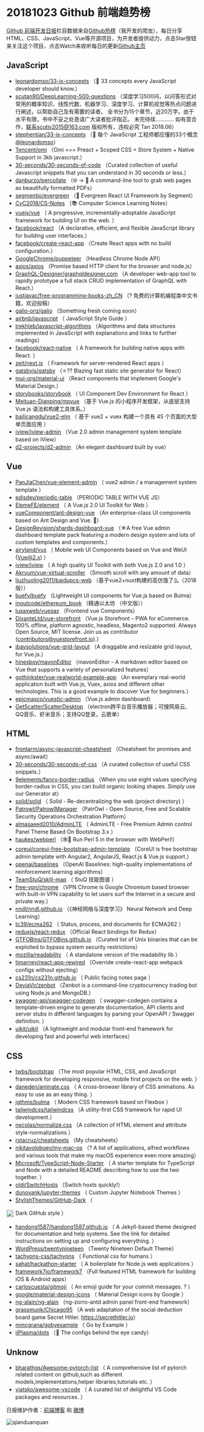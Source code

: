 # 20181023 Github 前端趋势榜

[Github 前端开发日报](http://caibaojian.com/c/news)栏目数据来自[Github热榜](http://news.caibaojian.com/)（我开发的爬虫），每日分享HTML、CSS、JavaScript、Vue等开源项目，为开发者提供动力，点击Star按钮来关注这个项目，点击Watch来收听每日的更新[Github主页](https://github.com/kujian/githubTrending)
## JavaScript

* [leonardomso/33-js-concepts](https://github.com/leonardomso/33-js-concepts) （📜 33 concepts every JavaScript developer should know.）
* [scutan90/DeepLearning-500-questions](https://github.com/scutan90/DeepLearning-500-questions) （深度学习500问，以问答形式对常用的概率知识、线性代数、机器学习、深度学习、计算机视觉等热点问题进行阐述，以帮助自己及有需要的读者。 全书分为15个章节，近20万字。由于水平有限，书中不妥之处恳请广大读者批评指正。 未完待续............ 如有意合作，联系scutjy2015@163.com 版权所有，违权必究 Tan 2018.06）
* [stephentian/33-js-concepts](https://github.com/stephentian/33-js-concepts) （📜 每个 JavaScript 工程师都应懂的33个概念 <a class="user-mention" href="https://github.com/leonardomso">@leonardomso</a>）
* [Tencent/omi](https://github.com/Tencent/omi) （Omi === Preact + Scoped CSS + Store System + Native Support in 3kb javascript.）
* [30-seconds/30-seconds-of-code](https://github.com/30-seconds/30-seconds-of-code) （Curated collection of useful Javascript snippets that you can understand in 30 seconds or less.）
* [danburzo/percollate](https://github.com/danburzo/percollate) （🌐 → 📖 A command-line tool to grab web pages as beautifully formatted PDFs）
* [segmentio/evergreen](https://github.com/segmentio/evergreen) （🌲 Evergreen React UI Framework by Segment）
* [CyC2018/CS-Notes](https://github.com/CyC2018/CS-Notes) （📚 Computer Science Learning Notes）
* [vuejs/vue](https://github.com/vuejs/vue) （
        A progressive, incrementally-adoptable JavaScript framework for building UI on the web.
      ）
* [facebook/react](https://github.com/facebook/react) （A declarative, efficient, and flexible JavaScript library for building user interfaces.）
* [facebook/create-react-app](https://github.com/facebook/create-react-app) （Create React apps with no build configuration.）
* [GoogleChrome/puppeteer](https://github.com/GoogleChrome/puppeteer) （Headless Chrome Node API）
* [axios/axios](https://github.com/axios/axios) （Promise based HTTP client for the browser and node.js）
* [GraphQL-Designer/graphqldesigner.com](https://github.com/GraphQL-Designer/graphqldesigner.com) （A developer web-app tool to rapidly prototype a full stack CRUD implementation of GraphQL with React.）
* [justjavac/free-programming-books-zh_CN](https://github.com/justjavac/free-programming-books-zh_CN) （? 免费的计算机编程类中文书籍，欢迎投稿）
* [galio-org/galio](https://github.com/galio-org/galio) （Something fresh coming soon）
* [airbnb/javascript](https://github.com/airbnb/javascript) （
        JavaScript Style Guide
      ）
* [trekhleb/javascript-algorithms](https://github.com/trekhleb/javascript-algorithms) （Algorithms and data structures implemented in JavaScript with explanations and links to further readings）
* [facebook/react-native](https://github.com/facebook/react) （
        A framework for building native apps with React.
      ）
* [zeit/next.js](https://github.com/zeit/next.js) （
        Framework for server-rendered React apps
      ）
* [gatsbyjs/gatsby](https://github.com/gatsbyjs/gatsby) （⚛️?? Blazing fast static site generator for React）
* [mui-org/material-ui](https://github.com/mui-org/material-ui) （React components that implement Google's Material Design.）
* [storybooks/storybook](https://github.com/storybooks/storybook) （
        UI Component Dev Environment for React
      ）
* [Meituan-Dianping/mpvue](https://github.com/Meituan-Dianping/mpvue) （基于 Vue.js 的小程序开发框架，从底层支持 Vue.js 语法和构建工具体系。）
* [bailicangdu/vue2-elm](https://github.com/bailicangdu/vue2-elm) （
        基于 vue2 + vuex 构建一个具有 45 个页面的大型单页面应用
      ）
* [iview/iview-admin](https://github.com/iview/iview-admin) （Vue 2.0 admin management system template based on iView）
* [d2-projects/d2-admin](https://github.com/d2-projects/d2-admin) （An elegant dashboard built by vue）

## Vue

* [PanJiaChen/vue-element-admin](https://github.com/PanJiaChen/vue-element-admin) （
        vue2 admin / a management system template
      ）
* [edisdev/periodic-table](https://github.com/edisdev/periodic-table) （PERIODIC TABLE WITH VUE JS）
* [ElemeFE/element](https://github.com/ElemeFE/element) （
        A Vue.js 2.0 UI Toolkit for Web
      ）
* [vueComponent/ant-design-vue](https://github.com/vueComponent/ant-design-vue) （An enterprise-class UI components based on Ant Design and Vue. 🐜）
* [DesignRevision/shards-dashboard-vue](https://github.com/DesignRevision/shards-dashboard-vue) （☀️A free Vue admin dashboard template pack featuring a modern design system and lots of custom templates and components.）
* [airyland/vux](https://github.com/airyland/vux) （
        Mobile web UI Components based on Vue and WeUI (Vue@2.x)
      ）
* [iview/iview](https://github.com/iview/iview) （
        A high quality UI Toolkit with both Vue.js 2.0 and 1.0
      ）
* [Akryum/vue-virtual-scroller](https://github.com/Akryum/vue-virtual-scroller) （Smooth scroll with any amount of data）
* [liuzhuoling2011/baidupcs-web](https://github.com/liuzhuoling2011/baidupcs-web) （基于vue2+nuxt构建的高仿饿了么（2018版））
* [buefy/buefy](https://github.com/buefy/buefy) （Lightweight UI components for Vue.js based on Bulma）
* [inoutcode/ethereum_book](https://github.com/inoutcode/ethereum_book) （精通以太坊 （中文版））
* [lusaxweb/vuesax](https://github.com/lusaxweb/vuesax) （Frontend vue Components）
* [DivanteLtd/vue-storefront](https://github.com/DivanteLtd/vue-storefront) （Vue.js Storefront - PWA for eCommerce. 100% offline, platform agnostic, headless, Magento2 supported. Always Open Source, MIT license. Join us as contributor (contributors@vuestorefront.io).）
* [jbaysolutions/vue-grid-layout](https://github.com/jbaysolutions/vue-grid-layout) （A draggable and resizable grid layout, for Vue.js.）
* [hinesboy/mavonEditor](https://github.com/hinesboy/mavonEditor) （mavonEditor - A markdown editor based on Vue that supports a variety of personalized features）
* [gothinkster/vue-realworld-example-app](https://github.com/gothinkster/vue-realworld-example-app) （An exemplary real-world application built with Vue.js, Vuex, axios and different other technologies. This is a good example to discover Vue for beginners.）
* [epicmaxco/vuestic-admin](https://github.com/epicmaxco/vuestic-admin) （Vue.js admin dashboard）
* [GetScatter/ScatterDesktop](https://github.com/GetScatter/ScatterDesktop) （electron跨平台音乐播放器；可搜网易云、QQ音乐、虾米音乐；支持QQ登录，云歌单）

## HTML

* [frontarm/async-javascript-cheatsheet](https://github.com/frontarm/async-javascript-cheatsheet) （Cheatsheet for promises and async/await）
* [30-seconds/30-seconds-of-css](https://github.com/30-seconds/30-seconds-of-css) （A curated collection of useful CSS snippets.）
* [9elements/fancy-border-radius](https://github.com/9elements/fancy-border-radius) （When you use eight values specifying border-radius in CSS, you can build organic looking shapes. Simply use our Generator at）
* [solid/solid](https://github.com/solid/solid) （
        Solid - Re-decentralizing the web (project directory)
      ）
* [Patrowl/PatrowlManager](https://github.com/Patrowl/PatrowlManager) （PatrOwl - Open Source, Free and Scalable Security Operations Orchestration Platform）
* [almasaeed2010/AdminLTE](https://github.com/almasaeed2010/AdminLTE) （
        AdminLTE - Free Premium Admin control Panel Theme Based On Bootstrap 3.x
      ）
* [haukex/webperl](https://github.com/haukex/webperl) （🕸️🐪 Run Perl 5 in the browser with WebPerl!）
* [coreui/coreui-free-bootstrap-admin-template](https://github.com/coreui/coreui-free-bootstrap-admin-template) （CoreUI is free bootstrap admin template with Angular2, AngularJS, React.js &amp; Vue.js support.）
* [openai/baselines](https://github.com/openai/baselines) （OpenAI Baselines: high-quality implementations of reinforcement learning algorithms）
* [TeamStuQ/skill-map](https://github.com/TeamStuQ/skill-map) （
        StuQ 技能图谱
      ）
* [free-vpn/chrome](https://github.com/free-vpn/chrome) （VPN Chrome is Google Chromium based browser with built-in VPN capability to let users surf the Internet in a secure and private way.）
* [nndl/nndl.github.io](https://github.com/nndl/nndl.github.io) （《神经网络与深度学习》 Neural Network and Deep Learning）
* [tc39/ecma262](https://github.com/tc39/ecma262) （
        Status, process, and documents for ECMA262
      ）
* [reduxjs/react-redux](https://github.com/reduxjs/react-redux) （Official React bindings for Redux）
* [GTFOBins/GTFOBins.github.io](https://github.com/GTFOBins/GTFOBins.github.io) （Curated list of Unix binaries that can be exploited to bypass system security restrictions）
* [mozilla/readability](https://github.com/mozilla/readability) （
        A standalone version of the readability lib
      ）
* [timarney/react-app-rewired](https://github.com/timarney/react-app-rewired) （Override create-react-app webpack configs without ejecting）
* [cs231n/cs231n.github.io](https://github.com/cs231n/cs231n.github.io) （
        Public facing notes page
      ）
* [DeviaVir/zenbot](https://github.com/DeviaVir/zenbot) （Zenbot is a command-line cryptocurrency trading bot using Node.js and MongoDB.）
* [swagger-api/swagger-codegen](https://github.com/swagger-api/swagger-codegen) （
        swagger-codegen contains a template-driven engine to generate documentation, API clients and server stubs in different languages by parsing your OpenAPI / Swagger definition.
      ）
* [uikit/uikit](https://github.com/uikit/uikit) （A lightweight and modular front-end framework for developing fast and powerful web interfaces）

## CSS

* [twbs/bootstrap](https://github.com/twbs/bootstrap) （The most popular HTML, CSS, and JavaScript framework for developing responsive, mobile first projects on the web.
      ）
* [daneden/animate.css](https://github.com/daneden/animate.css) （
        A cross-browser library of CSS animations. As easy to use as an easy thing.
      ）
* [jgthms/bulma](https://github.com/jgthms/bulma) （
        Modern CSS framework based on Flexbox
      ）
* [tailwindcss/tailwindcss](https://github.com/tailwindcss/tailwindcss) （A utility-first CSS framework for rapid UI development.）
* [necolas/normalize.css](https://github.com/necolas/normalize.css) （A collection of HTML element and attribute style-normalizations
      ）
* [rstacruz/cheatsheets](https://github.com/rstacruz/cheatsheets) （My cheatsheets）
* [nikitavoloboev/my-mac-os](https://github.com/nikitavoloboev/my-mac-os) （? A list of applications, alfred workflows and various tools that make my macOS experience even more amazing）
* [Microsoft/TypeScript-Node-Starter](https://github.com/Microsoft/TypeScript-Node-Starter) （
        A starter template for TypeScript and Node with a detailed README describing how to use the two together.
      ）
* [oldj/SwitchHosts](https://github.com/oldj/SwitchHosts) （Switch hosts quickly!）
* [dunovank/jupyter-themes](https://github.com/dunovank/jupyter-themes) （
        Custom Jupyter Notebook Themes
      ）
* [StylishThemes/GitHub-Dark](https://github.com/StylishThemes/GitHub-Dark) （
        
<img class="emoji" title=":octocat:" alt=":octocat:" src="https://assets-cdn.github.com/images/icons/emoji/octocat.png" height="20" width="20" align="absmiddle"> Dark GitHub style
      ）
* [handong1587/handong1587.github.io](https://github.com/handong1587/handong1587.github.io) （
        A Jekyll-based theme designed for documentation and help systems. See the link for detailed instructions on setting up and configuring everything.
      ）
* [WordPress/twentynineteen](https://github.com/WordPress/twentynineteen) （Twenty Nineteen Default Theme）
* [tachyons-css/tachyons](https://github.com/tachyons-css/tachyons) （
        Functional css for humans
      ）
* [sahat/hackathon-starter](https://github.com/sahat/hackathon-starter) （
        A boilerplate for Node.js web applications
      ）
* [framework7io/framework7](https://github.com/framework7io/framework7) （Full featured HTML framework for building iOS &amp; Android apps）
* [carloscuesta/gitmoji](https://github.com/carloscuesta/gitmoji) （
        An emoji guide for your commit messages. ? 
      ）
* [google/material-design-icons](https://github.com/google/material-design-icons) （
        Material Design icons by Google
      ）
* [ng-alain/ng-alain](https://github.com/ng-alain/ng-alain) （ng-zorro-antd admin panel front-end framework）
* [grassmunk/Chicago95](https://github.com/grassmunk/Chicago95) （A web adaptation of the social deduction board game Secret Hitler. <a href="https://secrethitler.io" rel="nofollow">https://secrethitler.io</a>）
* [mmcgrana/gobyexample](https://github.com/mmcgrana/gobyexample) （
        Go by Example
      ）
* [iiPlasma/dots](https://github.com/iiPlasma/dots) （🔵 The configs behind the eye candy）

## Unknow

* [bharathgs/Awesome-pytorch-list](https://github.com/bharathgs/Awesome-pytorch-list) （
        A comprehensive list of pytorch related content on github,such as different models,implementations,helper libraries,tutorials etc.
      ）
* [viatsko/awesome-vscode](https://github.com/viatsko/awesome-vscode) （
        A curated list of delightful VS Code packages and resources.
      ）


日报维护作者：[前端博客](http://caibaojian.com/) 和 [微博](http://caibaojian.com/go/weibo)

![qianduanquan](https://user-images.githubusercontent.com/3055447/38468989-651132ac-3b80-11e8-8e6b-15122322a9d7.png)